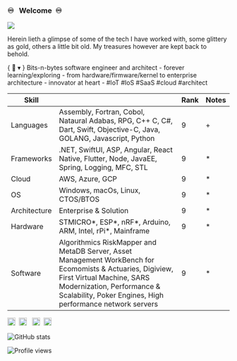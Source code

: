 ### ♾️ &nbsp; Welcome&nbsp; ♾️
![](https://pbs.twimg.com/profile_banners/1177598937391407104/1594110608/1500x500)

Herein lieth a glimpse of some of the tech I have worked with, some glittery as gold, others a little bit old. My treasures however are kept back to behold.

{ 🐘 ▾ } Bits-n-bytes software engineer and architect - forever learning/exploring - from hardware/firmware/kernel to enterprise architecture - innovator at heart - #IoT #IoS #SaaS #cloud #architect

Skill |  | Rank | Notes
----------|------|-----|------
|Languages  | Assembly, Fortran, Cobol, Nataural Adabas, RPG, C++ C, C#, Dart, Swift, Objective-C, Java, GOLANG, Javascript, Python | 9 | +
|Frameworks|.NET, SwiftUI, ASP, Angular, React Native, Flutter, Node, JavaEE, Spring, Logging, MFC, STL | 9 | *
|Cloud|AWS, Azure, GCP | 9 | *
|OS|Windows, macOs, Linux, CTOS/BTOS | 9 | *
|Architecture|Enterprise & Solution|   9     | *
|Hardware| STMICRO*, ESP*, nRF*, Arduino, ARM, Intel, rPi*, Mainframe| 9  | *
|Software| Algorithmics RiskMapper and MetaDB Server, Asset Management WorkBench for Ecomomists & Actuaries, Digiview, First Virtual Machine, SARS Modernization, Performance & Scalability, Poker Engines, High performance network servers | 9  | *

[<img src='https://cdn.jsdelivr.net/npm/simple-icons@3.0.1/icons/github.svg' alt='github' height='18'>](https://github.com/marinehero)&nbsp;&nbsp;[<img src='https://cdn.jsdelivr.net/npm/simple-icons@3.0.1/icons/twitter.svg' alt='twitter' height='18'>](https://twitter.com/marinehero)&nbsp;&nbsp;
[<img src='https://cdn.jsdelivr.net/npm/simple-icons@3.0.1/icons/icloud.svg' alt='website' height='18'>](https://oagile.com)&nbsp;&nbsp;[<img src='https://cdn.jsdelivr.net/npm/simple-icons@3.0.1/icons/linkedin.svg' alt='website' height='18'>](https://www.linkedin.com/in/marinehero/)

![GitHub stats](https://github-readme-stats.vercel.app/api?username=marinehero&show_icons=true)  

![Profile views](https://gpvc.arturio.dev/marinehero)  
